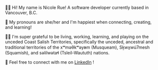 👋🏽  Hi! My name is Nicole Rue! A software developer currently based in Vancouver, B.C.

🌱  My pronouns are she/her and I'm happiest when connecting, creating, and learning!

🙏🏽  I'm super grateful to be living, working, learning, and playing on the unceded Coast Salish Territories, specifically the unceded, ancestral and traditional territories of the xʷməθkʷəy̓əm (Musqueam), Sḵwx̱wú7mesh (Squamish), and səlilwətaɬ (Tsleil-Waututh) nations.

🤗  Feel free to connect with me on [LinkedIn](https://www.linkedin.com/in/nicolerue/) !
